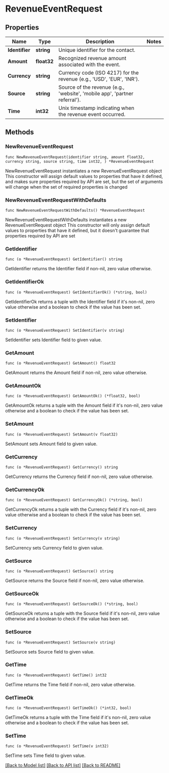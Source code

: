 # RevenueEventRequest

## Properties

Name | Type | Description | Notes
------------ | ------------- | ------------- | -------------
**Identifier** | **string** | Unique identifier for the contact. | 
**Amount** | **float32** | Recognized revenue amount associated with the event. | 
**Currency** | **string** | Currency code (ISO 4217) for the revenue (e.g., &#39;USD&#39;, &#39;EUR&#39;, &#39;INR&#39;). | 
**Source** | **string** | Source of the revenue (e.g., &#39;website&#39;, &#39;mobile app&#39;, &#39;partner referral&#39;). | 
**Time** | **int32** | Unix timestamp indicating when the revenue event occurred. | 

## Methods

### NewRevenueEventRequest

`func NewRevenueEventRequest(identifier string, amount float32, currency string, source string, time int32, ) *RevenueEventRequest`

NewRevenueEventRequest instantiates a new RevenueEventRequest object
This constructor will assign default values to properties that have it defined,
and makes sure properties required by API are set, but the set of arguments
will change when the set of required properties is changed

### NewRevenueEventRequestWithDefaults

`func NewRevenueEventRequestWithDefaults() *RevenueEventRequest`

NewRevenueEventRequestWithDefaults instantiates a new RevenueEventRequest object
This constructor will only assign default values to properties that have it defined,
but it doesn't guarantee that properties required by API are set

### GetIdentifier

`func (o *RevenueEventRequest) GetIdentifier() string`

GetIdentifier returns the Identifier field if non-nil, zero value otherwise.

### GetIdentifierOk

`func (o *RevenueEventRequest) GetIdentifierOk() (*string, bool)`

GetIdentifierOk returns a tuple with the Identifier field if it's non-nil, zero value otherwise
and a boolean to check if the value has been set.

### SetIdentifier

`func (o *RevenueEventRequest) SetIdentifier(v string)`

SetIdentifier sets Identifier field to given value.


### GetAmount

`func (o *RevenueEventRequest) GetAmount() float32`

GetAmount returns the Amount field if non-nil, zero value otherwise.

### GetAmountOk

`func (o *RevenueEventRequest) GetAmountOk() (*float32, bool)`

GetAmountOk returns a tuple with the Amount field if it's non-nil, zero value otherwise
and a boolean to check if the value has been set.

### SetAmount

`func (o *RevenueEventRequest) SetAmount(v float32)`

SetAmount sets Amount field to given value.


### GetCurrency

`func (o *RevenueEventRequest) GetCurrency() string`

GetCurrency returns the Currency field if non-nil, zero value otherwise.

### GetCurrencyOk

`func (o *RevenueEventRequest) GetCurrencyOk() (*string, bool)`

GetCurrencyOk returns a tuple with the Currency field if it's non-nil, zero value otherwise
and a boolean to check if the value has been set.

### SetCurrency

`func (o *RevenueEventRequest) SetCurrency(v string)`

SetCurrency sets Currency field to given value.


### GetSource

`func (o *RevenueEventRequest) GetSource() string`

GetSource returns the Source field if non-nil, zero value otherwise.

### GetSourceOk

`func (o *RevenueEventRequest) GetSourceOk() (*string, bool)`

GetSourceOk returns a tuple with the Source field if it's non-nil, zero value otherwise
and a boolean to check if the value has been set.

### SetSource

`func (o *RevenueEventRequest) SetSource(v string)`

SetSource sets Source field to given value.


### GetTime

`func (o *RevenueEventRequest) GetTime() int32`

GetTime returns the Time field if non-nil, zero value otherwise.

### GetTimeOk

`func (o *RevenueEventRequest) GetTimeOk() (*int32, bool)`

GetTimeOk returns a tuple with the Time field if it's non-nil, zero value otherwise
and a boolean to check if the value has been set.

### SetTime

`func (o *RevenueEventRequest) SetTime(v int32)`

SetTime sets Time field to given value.



[[Back to Model list]](../README.md#documentation-for-models) [[Back to API list]](../README.md#documentation-for-api-endpoints) [[Back to README]](../README.md)


